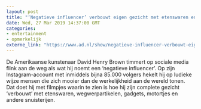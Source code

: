 ```yaml
---
layout: post
title: "‘Negatieve influencer’ verbouwt eigen gezicht met etenswaren en wegwerpspullen"
date: Wed, 27 Mar 2019 14:37:00 GMT
categories: 
- entertainment 
- opmerkelijk 
externe_link: "https://www.ad.nl/show/negatieve-influencer-verbouwt-eigen-gezicht-met-etenswaren-en-wegwerpspullen~a2892960/"
---
```


De Amerikaanse kunstenaar David Henry Brown timmert op sociale media flink aan de weg als wat hij noemt een ‘negatieve influencer’. Op zijn Instagram-account met inmiddels  bijna 85.000 volgers hekelt hij op ludieke wijze mensen die zich mooier dan de werkelijkheid aan de wereld tonen. Dat doet hij met filmpjes waarin te zien is hoe hij zijn complete gezicht ‘verbouwt’ met etenswaren, wegwerpartikelen, gadgets, motortjes en andere snuisterijen.
